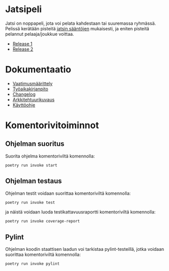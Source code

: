 # Jatsipeli

Jatsi on noppapeli, jota voi pelata kahdestaan tai suuremassa ryhmässä. Pelissä kerätään pisteitä [jatsin sääntöjen](https://fi.wikipedia.org/wiki/Yatzy) mukaisesti, ja eniten pisteitä pelannut pelaaja/joukkue voittaa.

- [Release 1](https://github.com/alumppio/ot-harjoitustyo/releases/tag/viikko5)
- [Release 2](https://github.com/alumppio/ot-harjoitustyo/releases/tag/viikko6)

# Dokumentaatio

- [Vaatimusmäärittely](dokumentaatio/vaatimusmaarittely.md)
- [Työaikakirjanpito](dokumentaatio/tyoaikakirja.md)
- [Changelog](dokumentaatio/changelog.md)
- [Arkkitehtuurikuvaus](dokumentaatio/arkkitehtuuri.md)
- [Käyttöohje](dokumentaatio/kayttoohje.md)

# Komentorivitoiminnot 

## Ohjelman suoritus
Suorita ohjelma komentoriviltä komennolla:
```bash
poetry run invoke start
```

## Ohjelman testaus

Ohjelman testit voidaan suorittaa komentoriviltä komennolla:
```bash
poetry run invoke test
```

ja näistä voidaan luoda testikattavuusraportti komentoriviltä komennolla:
```bash
poetry run invoke coverage-report
```

## Pylint 

Ohjelman koodin staattisen laadun voi tarkistaa pylint-testeillä, jotka voidaan suorittaa komentoriviltä komennolla:
```bash
poetry run invoke pylint
```

